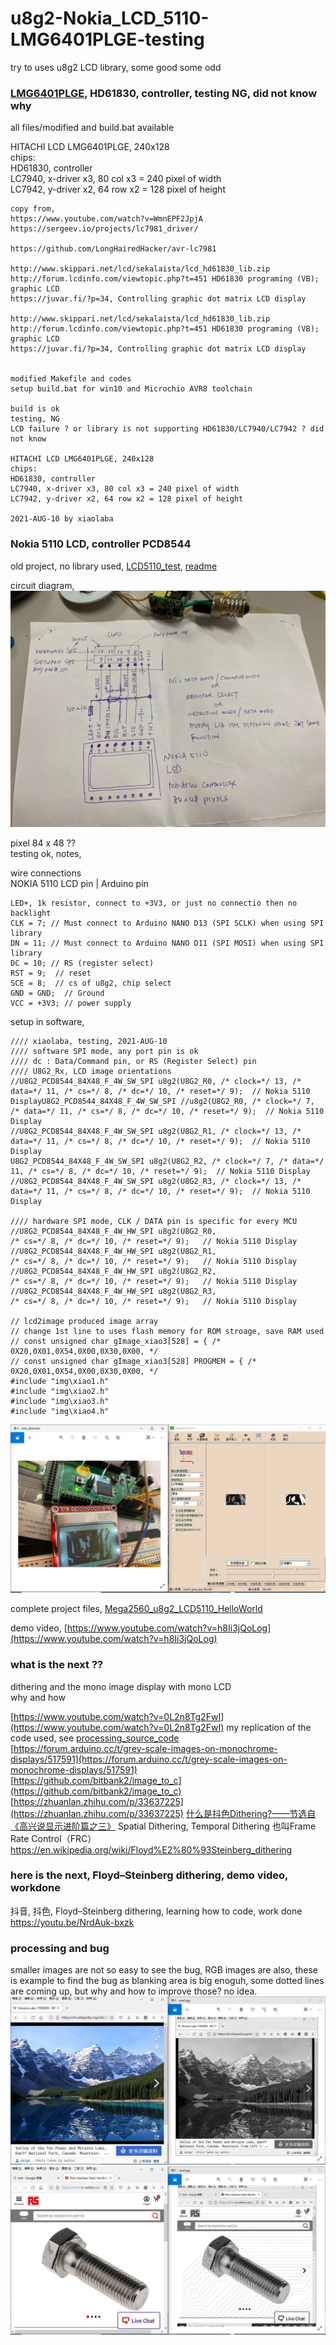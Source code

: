 # u8g2-Nokia_LCD_5110-LMG6401PLGE-testing
try to uses u8g2 LCD library, some good some odd

### [LMG6401PLGE](LMG6401PLGE), HD61830, controller, testing NG, did not know why
all files/modified and build.bat available

HITACHI LCD LMG6401PLGE, 240x128  
chips:  
HD61830, controller  
LC7940, x-driver x3, 80 col x3 = 240 pixel of width  
LC7942, y-driver x2, 64 row x2 = 128 pixel of height  

```
copy from,
https://www.youtube.com/watch?v=WmnEPF2JpjA
https://sergeev.io/projects/lc7981_driver/

https://github.com/LongHairedHacker/avr-lc7981

http://www.skippari.net/lcd/sekalaista/lcd_hd61830_lib.zip
http://forum.lcdinfo.com/viewtopic.php?t=451 HD61830 programing (VB); graphic LCD
https://juvar.fi/?p=34, Controlling graphic dot matrix LCD display

http://www.skippari.net/lcd/sekalaista/lcd_hd61830_lib.zip
http://forum.lcdinfo.com/viewtopic.php?t=451 HD61830 programing (VB); graphic LCD
https://juvar.fi/?p=34, Controlling graphic dot matrix LCD display


modified Makefile and codes
setup build.bat for win10 and Microchio AVR8 toolchain

build is ok
testing, NG
LCD failure ? or library is not supporting HD61830/LC7940/LC7942 ? did not know

HITACHI LCD LMG6401PLGE, 240x128
chips:
HD61830, controller
LC7940, x-driver x3, 80 col x3 = 240 pixel of width
LC7942, y-driver x2, 64 row x2 = 128 pixel of height

2021-AUG-10 by xiaolaba

```



### Nokia 5110 LCD, controller PCD8544  

old project, no library used, [LCD5110_test](LCD5110_test), [readme](https://xiaolaba.wordpress.com/2019/02/07/arduino-lcd-5110-pcd-8544-test-ok/)    

circuit diagram,  
![Mega2560_u8g2_LCD5110_HelloWorld/UNO_5110LCD_wires.jpg](Mega2560_u8g2_LCD5110_HelloWorld/UNO_5110LCD_wires.jpg)  

pixel 84 x 48 ??  
testing ok, notes,  

wire connections  
NOKIA 5110 LCD pin | Arduino pin
```
LED+, 1k resistor, connect to +3V3, or just no connectio then no backlight   
CLK = 7; // Must connect to Arduino NANO D13 (SPI SCLK) when using SPI library  
DN = 11; // Must connect to Arduino NANO D11 (SPI MOSI) when using SPI library  
DC = 10; // RS (register select)  
RST = 9;  // reset  
SCE = 8;  // cs of u8g2, chip select    
GND = GND;  // Ground
VCC = +3V3; // power supply
```

setup in software,  
```
//// xiaolaba, testing, 2021-AUG-10
//// software SPI mode, any port pin is ok
//// dc : Data/Command pin, or RS (Register Select) pin
//// U8G2_Rx, LCD image orientations
//U8G2_PCD8544_84X48_F_4W_SW_SPI u8g2(U8G2_R0, /* clock=*/ 13, /* data=*/ 11, /* cs=*/ 8, /* dc=*/ 10, /* reset=*/ 9);  // Nokia 5110 DisplayU8G2_PCD8544_84X48_F_4W_SW_SPI //u8g2(U8G2_R0, /* clock=*/ 7, /* data=*/ 11, /* cs=*/ 8, /* dc=*/ 10, /* reset=*/ 9);  // Nokia 5110 Display
//U8G2_PCD8544_84X48_F_4W_SW_SPI u8g2(U8G2_R1, /* clock=*/ 13, /* data=*/ 11, /* cs=*/ 8, /* dc=*/ 10, /* reset=*/ 9);  // Nokia 5110 Display
U8G2_PCD8544_84X48_F_4W_SW_SPI u8g2(U8G2_R2, /* clock=*/ 7, /* data=*/ 11, /* cs=*/ 8, /* dc=*/ 10, /* reset=*/ 9);  // Nokia 5110 Display
//U8G2_PCD8544_84X48_F_4W_SW_SPI u8g2(U8G2_R3, /* clock=*/ 13, /* data=*/ 11, /* cs=*/ 8, /* dc=*/ 10, /* reset=*/ 9);  // Nokia 5110 Display

//// hardware SPI mode, CLK / DATA pin is specific for every MCU
//U8G2_PCD8544_84X48_F_4W_HW_SPI u8g2(U8G2_R0,                                  /* cs=*/ 8, /* dc=*/ 10, /* reset=*/ 9);   // Nokia 5110 Display
//U8G2_PCD8544_84X48_F_4W_HW_SPI u8g2(U8G2_R1,                                  /* cs=*/ 8, /* dc=*/ 10, /* reset=*/ 9);   // Nokia 5110 Display
//U8G2_PCD8544_84X48_F_4W_HW_SPI u8g2(U8G2_R2,                                  /* cs=*/ 8, /* dc=*/ 10, /* reset=*/ 9);   // Nokia 5110 Display
//U8G2_PCD8544_84X48_F_4W_HW_SPI u8g2(U8G2_R3,                                  /* cs=*/ 8, /* dc=*/ 10, /* reset=*/ 9);   // Nokia 5110 Display

// lcd2image produced image array
// change 1st line to uses flash memory for ROM stroage, save RAM used
// const unsigned char gImage_xiao3[528] = { /* 0X20,0X01,0X54,0X00,0X30,0X00, */
// const unsigned char gImage_xiao3[528] PROGMEM = { /* 0X20,0X01,0X54,0X00,0X30,0X00, */
#include "img\xiao1.h"
#include "img\xiao2.h"
#include "img\xiao3.h"
#include "img\xiao4.h"
```

![Mega2560_u8g2_LCD5110_HelloWorld/img/grey_only_2_lcd_ok.JPG](Mega2560_u8g2_LCD5110_HelloWorld/img/grey_only_2_lcd_ok.JPG)  

complete project files,
[Mega2560_u8g2_LCD5110_HelloWorld](Mega2560_u8g2_LCD5110_HelloWorld)

demo video,
[https://www.youtube.com/watch?v=h8Ii3jQoLog](https://www.youtube.com/watch?v=h8Ii3jQoLog)



### what is the next ??
dithering and the mono image display with mono LCD  
why and how  

[https://www.youtube.com/watch?v=0L2n8Tg2FwI](https://www.youtube.com/watch?v=0L2n8Tg2FwI) my replication of the code used, see [processing_source_code](processing_source_code)     
[https://forum.arduino.cc/t/grey-scale-images-on-monochrome-displays/517591](https://forum.arduino.cc/t/grey-scale-images-on-monochrome-displays/517591)  
[https://github.com/bitbank2/image_to_c](https://github.com/bitbank2/image_to_c)  
[https://zhuanlan.zhihu.com/p/33637225](https://zhuanlan.zhihu.com/p/33637225) [什么是抖色Dithering?——节选自《高兴说显示进阶篇之三》](什么是抖色Dithering——节选自《高兴说显示进阶篇之三》.pdf)  Spatial Dithering, Temporal Dithering 也叫Frame Rate Control（FRC）
https://en.wikipedia.org/wiki/Floyd%E2%80%93Steinberg_dithering  


### here is the next, Floyd–Steinberg dithering, demo video, workdone  
抖音, 抖色, Floyd–Steinberg dithering, learning how to code, work done  
https://youtu.be/NrdAuk-bxzk 


### processing and bug
smaller images are not so easy to see the bug, RGB images are also, these is example to find the bug as blanking area is big enoguh, some dotted lines are coming up, but why and how to improve those? no idea.
![processing_source_code/bug/bug.JPG](processing_source_code/bug/bug.JPG)  
![processing_source_code/bug/bug1.JPG](processing_source_code/bug/bug1.JPG)  
